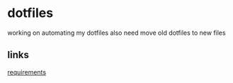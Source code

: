 # dotfiles

working on automating my dotfiles
also need move old dotfiles to new files

## links
[requirements](./requirements.yml)
